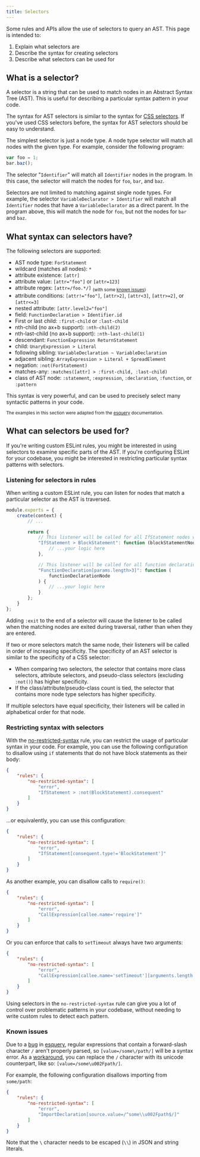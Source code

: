 ```yaml
---
title: Selectors
---
```


Some rules and APIs allow the use of selectors to query an AST. This page is intended to:

1. Explain what selectors are
2. Describe the syntax for creating selectors
3. Describe what selectors can be used for

## What is a selector?

A selector is a string that can be used to match nodes in an Abstract Syntax Tree (AST). This is useful for describing a particular syntax pattern in your code.

The syntax for AST selectors is similar to the syntax for [CSS selectors](https://developer.mozilla.org/en-US/docs/Web/CSS/CSS_Selectors). If you've used CSS selectors before, the syntax for AST selectors should be easy to understand.

The simplest selector is just a node type. A node type selector will match all nodes with the given type. For example, consider the following program:

```js
var foo = 1;
bar.baz();
```

The selector "`Identifier`" will match all `Identifier` nodes in the program. In this case, the selector will match the nodes for `foo`, `bar`, and `baz`.

Selectors are not limited to matching against single node types. For example, the selector `VariableDeclarator > Identifier` will match all `Identifier` nodes that have a `VariableDeclarator` as a direct parent. In the program above, this will match the node for `foo`, but not the nodes for `bar` and `baz`.

## What syntax can selectors have?

The following selectors are supported:

- AST node type: `ForStatement`
- wildcard (matches all nodes): `*`
- attribute existence: `[attr]`
- attribute value: `[attr="foo"]` or `[attr=123]`
- attribute regex: `[attr=/foo.*/]` <sub>(with some [known issues](#known-issues))</sub>
- attribute conditions: `[attr!="foo"]`, `[attr>2]`, `[attr<3]`, `[attr>=2]`, or `[attr<=3]`
- nested attribute: `[attr.level2="foo"]`
- field: `FunctionDeclaration > Identifier.id`
- First or last child: `:first-child` or `:last-child`
- nth-child (no ax+b support): `:nth-child(2)`
- nth-last-child (no ax+b support): `:nth-last-child(1)`
- descendant: `FunctionExpression ReturnStatement`
- child: `UnaryExpression > Literal`
- following sibling: `VariableDeclaration ~ VariableDeclaration`
- adjacent sibling: `ArrayExpression > Literal + SpreadElement`
- negation: `:not(ForStatement)`
- matches-any: `:matches([attr] > :first-child, :last-child)`
- class of AST node: `:statement`, `:expression`, `:declaration`, `:function`, or `:pattern`

This syntax is very powerful, and can be used to precisely select many syntactic patterns in your code.

<sup>The examples in this section were adapted from the [esquery](https://github.com/estools/esquery) documentation.</sup>

## What can selectors be used for?

If you're writing custom ESLint rules, you might be interested in using selectors to examine specific parts of the AST. If you're configuring ESLint for your codebase, you might be interested in restricting particular syntax patterns with selectors.

### Listening for selectors in rules

When writing a custom ESLint rule, you can listen for nodes that match a particular selector as the AST is traversed.

```js
module.exports = {
    create(context) {
        // ...

        return {
            // This listener will be called for all IfStatement nodes with blocks.
            "IfStatement > BlockStatement": function (blockStatementNode) {
                // ...your logic here
            },

            // This listener will be called for all function declarations with more than 3 parameters.
            "FunctionDeclaration[params.length>3]": function (
                functionDeclarationNode
            ) {
                // ...your logic here
            }
        };
    }
};
```

Adding `:exit` to the end of a selector will cause the listener to be called when the matching nodes are exited during traversal, rather than when they are entered.

If two or more selectors match the same node, their listeners will be called in order of increasing specificity. The specificity of an AST selector is similar to the specificity of a CSS selector:

- When comparing two selectors, the selector that contains more class selectors, attribute selectors, and pseudo-class selectors (excluding `:not()`) has higher specificity.
- If the class/attribute/pseudo-class count is tied, the selector that contains more node type selectors has higher specificity.

If multiple selectors have equal specificity, their listeners will be called in alphabetical order for that node.

### Restricting syntax with selectors

With the [no-restricted-syntax](../rules/no-restricted-syntax) rule, you can restrict the usage of particular syntax in your code. For example, you can use the following configuration to disallow using `if` statements that do not have block statements as their body:

```json
{
    "rules": {
        "no-restricted-syntax": [
            "error",
            "IfStatement > :not(BlockStatement).consequent"
        ]
    }
}
```

...or equivalently, you can use this configuration:

```json
{
    "rules": {
        "no-restricted-syntax": [
            "error",
            "IfStatement[consequent.type!='BlockStatement']"
        ]
    }
}
```

As another example, you can disallow calls to `require()`:

```json
{
    "rules": {
        "no-restricted-syntax": [
            "error",
            "CallExpression[callee.name='require']"
        ]
    }
}
```

Or you can enforce that calls to `setTimeout` always have two arguments:

```json
{
    "rules": {
        "no-restricted-syntax": [
            "error",
            "CallExpression[callee.name='setTimeout'][arguments.length!=2]"
        ]
    }
}
```

Using selectors in the `no-restricted-syntax` rule can give you a lot of control over problematic patterns in your codebase, without needing to write custom rules to detect each pattern.

### Known issues

Due to a [bug](https://github.com/estools/esquery/issues/68) in [esquery](https://github.com/estools/esquery), regular expressions that contain a forward-slash character `/` aren't properly parsed, so `[value=/some\/path/]` will be a syntax error. As a [workaround](https://github.com/estools/esquery/issues/68), you can replace the `/` character with its unicode counterpart, like so: `[value=/some\u002Fpath/]`.

For example, the following configuration disallows importing from `some/path`:

```json
{
    "rules": {
        "no-restricted-syntax": [
            "error",
            "ImportDeclaration[source.value=/^some\\u002Fpath$/]"
        ]
    }
}
```

Note that the `\` character needs to be escaped (`\\`) in JSON and string literals.
